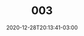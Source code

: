 ---
title: "003"
date: 2020-12-28T20:13:41-03:00
draft: false
autorias: ["Guilherme Vieira"]
plataformas: ["Processing"]
descricao: "Cria uma forma a partir da formula da Superellipse para cada número da contagem. Depois de desenhada a forma, linhas partem do centro até os pontos de extremidade."
autorias_url: ["https://guilhermevieira.info"]
url: "/formas/003"
---